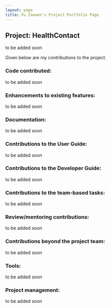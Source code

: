 ```yaml
---
layout: page
title: Fu Zanwen's Project Portfolio Page
---
```


## Project: HealthContact
to be added soon

Given below are my contributions to the project.

### Code contributed:
to be added soon

### Enhancements to existing features:
to be added soon

### Documentation:
to be added soon

### Contributions to the User Guide:
to be added soon

### Contributions to the Developer Guide:
to be added soon

### Contributions to the team-based tasks:
to be added soon

### Review/mentoring contributions:
to be added soon

### Contributions beyond the project team:
to be added soon

### Tools:
to be added soon

### Project management:
to be added soon